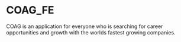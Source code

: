 # COAG_FE
COAG is an application for everyone who is searching for career opportunities and growth with the worlds fastest growing companies.
